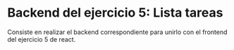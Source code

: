 # Backend del ejercicio 5: Lista tareas

Consiste en realizar el backend correspondiente para unirlo con el frontend del ejercicio 5 de react.
